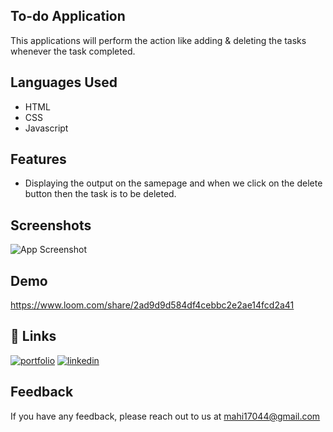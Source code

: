 
## To-do Application

This applications will perform the action like adding & deleting the tasks whenever the task completed.
## Languages Used

- HTML
- CSS
- Javascript
## Features

- Displaying the output on the samepage and when we click on the delete button then the task is to be deleted.

## Screenshots

![App Screenshot]("C:\Users\mahi1\OneDrive\Pictures\Screenshots\2022-09-19.png")


## Demo

https://www.loom.com/share/2ad9d9d584df4cebbc2e2ae14fcd2a41



## 🔗 Links
[![portfolio](https://img.shields.io/badge/my_portfolio-000?style=for-the-badge&logo=ko-fi&logoColor=white)](https://github.com/Mahendra6789)
[![linkedin](https://img.shields.io/badge/linkedin-0A66C2?style=for-the-badge&logo=linkedin&logoColor=white)](https://www.linkedin.com/)



## Feedback

If you have any feedback, please reach out to us at mahi17044@gmail.com
